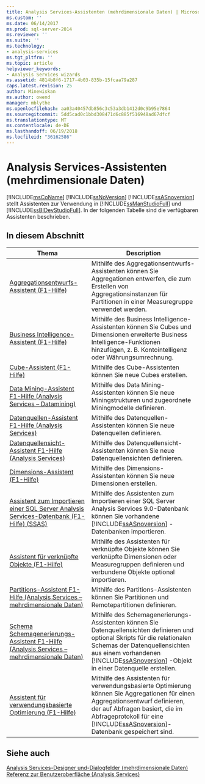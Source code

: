 ```yaml
---
title: Analysis Services-Assistenten (mehrdimensionale Daten) | Microsoft Docs
ms.custom: ''
ms.date: 06/14/2017
ms.prod: sql-server-2014
ms.reviewer: ''
ms.suite: ''
ms.technology:
- analysis-services
ms.tgt_pltfrm: ''
ms.topic: article
helpviewer_keywords:
- Analysis Services wizards
ms.assetid: 4814b8f6-1717-4b03-835b-15fcaa79a287
caps.latest.revision: 25
author: Minewiskan
ms.author: owend
manager: mblythe
ms.openlocfilehash: aa03a40457db856c3c53a3db1412d0c9b95e7864
ms.sourcegitcommit: 5dd5cad0c1bbd308471d6c885f516948ad67dfcf
ms.translationtype: MT
ms.contentlocale: de-DE
ms.lasthandoff: 06/19/2018
ms.locfileid: "36162586"
---
```

# <a name="analysis-services-wizards-multidimensional-data"></a>Analysis Services-Assistenten (mehrdimensionale Daten)
  [!INCLUDE[msCoName](../includes/msconame-md.md)] [!INCLUDE[ssNoVersion](../includes/ssnoversion-md.md)] [!INCLUDE[ssASnoversion](../includes/ssasnoversion-md.md)] stellt Assistenten zur Verwendung in [!INCLUDE[ssManStudioFull](../includes/ssmanstudiofull-md.md)] und [!INCLUDE[ssBIDevStudioFull](../includes/ssbidevstudiofull-md.md)]. In der folgenden Tabelle sind die verfügbaren Assistenten beschrieben.  
  
## <a name="in-this-section"></a>In diesem Abschnitt  
  
|Thema|Description|  
|-----------|-----------------|  
|[Aggregationsentwurfs-Assistent (F1-Hilfe)](aggregation-design-wizard-f1-help.md)|Mithilfe des Aggregationsentwurfs-Assistenten können Sie Aggregationen entwerfen, die zum Erstellen von Aggregationsinstanzen für Partitionen in einer Measuregruppe verwendet werden.|  
|[Business Intelligence-Assistent (F1-Hilfe)](business-intelligence-wizard-f1-help.md)|Mithilfe des Business Intelligence-Assistenten können Sie Cubes und Dimensionen erweiterte Business Intelligence-Funktionen hinzufügen, z. B. Kontointelligenz oder Währungsumrechnung.|  
|[Cube-Assistent (F1-Hilfe)](cube-wizard-f1-help.md)|Mithilfe des Cube-Assistenten können Sie neue Cubes erstellen.|  
|[Data Mining-Assistent F1-Hilfe &#40;Analysis Services – Datamining&#41;](data-mining-wizard-f1-help-analysis-services-data-mining.md)|Mithilfe des Data Mining-Assistenten können Sie neue Miningstrukturen und zugeordnete Miningmodelle definieren.|  
|[Datenquellen-Assistent F1-Hilfe &#40;Analysis Services&#41;](data-source-wizard-f1-help-analysis-services.md)|Mithilfe des Datenquellen-Assistenten können Sie neue Datenquellen definieren.|  
|[Datenquellensicht-Assistent F1-Hilfe &#40;Analysis Services&#41;](data-source-view-wizard-f1-help-analysis-services.md)|Mithilfe des Datenquellensicht-Assistenten können Sie neue Datenquellensichten definieren.|  
|[Dimensions-Assistent (F1-Hilfe)](dimension-wizard-f1-help.md)|Mithilfe des Dimensions-Assistenten können Sie neue Dimensionen erstellen.|  
|[Assistent zum Importieren einer SQL Server Analysis Services-Datenbank (F1-Hilfe) (SSAS)](import-analysis-services-database-wizard-f1-help.md)|Mithilfe des Assistenten zum Importieren einer SQL Server Analysis Services 9.0-Datenbank können Sie vorhandene [!INCLUDE[ssASnoversion](../includes/ssasnoversion-md.md)] -Datenbanken importieren.|  
|[Assistent für verknüpfte Objekte (F1-Hilfe)](linked-object-wizard-f1-help.md)|Mithilfe des Assistenten für verknüpfte Objekte können Sie verknüpfte Dimensionen oder Measuregruppen definieren und verbundene Objekte optional importieren.|  
|[Partitions-Assistent F1-Hilfe &#40;Analysis Services – mehrdimensionale Daten&#41;](partition-wizard-f1-help-analysis-services-multidimensional-data.md)|Mithilfe des Partitions-Assistenten können Sie Partitionen und Remotepartitionen definieren.|  
|[Schema Schemagenerierungs-Assistent F1-Hilfe &#40;Analysis Services – mehrdimensionale Daten&#41;](schema-generation-wizard-f1-help-analysis-services-multidimensional-data.md)|Mithilfe des Schemagenerierungs-Assistenten können Sie Datenquellensichten definieren und optional Skripts für die relationalen Schemas der Datenquellensichten aus einem vorhandenen [!INCLUDE[ssASnoversion](../includes/ssasnoversion-md.md)] -Objekt in einer Datenquelle erstellen.|  
|[Assistent für verwendungsbasierte Optimierung (F1-Hilfe)](usage-based-optimization-wizard-f1-help.md)|Mithilfe des Assistenten für verwendungsbasierte Optimierung können Sie Aggregationen für einen Aggregationsentwurf definieren, der auf Abfragen basiert, die im Abfrageprotokoll für eine [!INCLUDE[ssASnoversion](../includes/ssasnoversion-md.md)]-Datenbank gespeichert sind.|  
  
## <a name="see-also"></a>Siehe auch  
 [Analysis Services-Designer und-Dialogfelder &#40;mehrdimensionale Daten&#41;](analysis-services-designers-and-dialog-boxes-multidimensional-data.md)   
 [Referenz zur Benutzeroberfläche &#40;Analysis Services&#41;](user-interface-reference-analysis-services.md)  
  
  